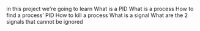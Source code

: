 in this project we're going to learn
What is a PID
What is a process
How to find a process’ PID
How to kill a process
What is a signal
What are the 2 signals that cannot be ignored